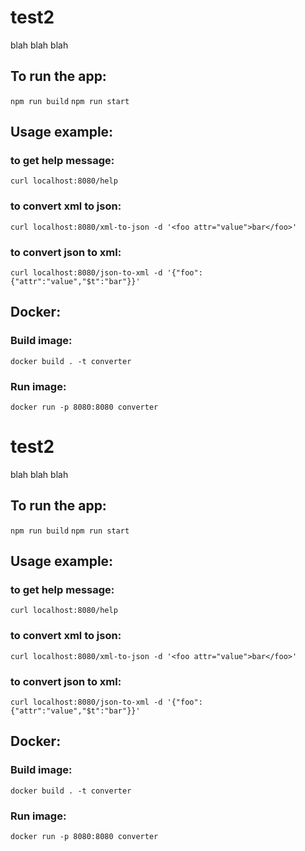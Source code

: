 
# test2
blah blah blah

## To run the app:

``npm run build``
``npm run start``

## Usage example:
### to get help message:
``curl localhost:8080/help``
### to convert xml to json:
``curl localhost:8080/xml-to-json -d '<foo attr="value">bar</foo>'``
### to convert json to xml:
``curl localhost:8080/json-to-xml -d '{"foo":{"attr":"value","$t":"bar"}}'``

## Docker:
### Build image:
``docker build . -t converter``
### Run image:
``docker run -p 8080:8080 converter``

# test2
blah blah blah

## To run the app:

``npm run build``
``npm run start``

## Usage example:
### to get help message:
``curl localhost:8080/help``
### to convert xml to json:
``curl localhost:8080/xml-to-json -d '<foo attr="value">bar</foo>'``
### to convert json to xml:
``curl localhost:8080/json-to-xml -d '{"foo":{"attr":"value","$t":"bar"}}'``

## Docker:
### Build image:
``docker build . -t converter``
### Run image:
``docker run -p 8080:8080 converter``
